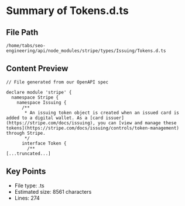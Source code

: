 # Summary of Tokens.d.ts
  
## File Path
`/home/tabs/seo-engineering/api/node_modules/stripe/types/Issuing/Tokens.d.ts`

## Content Preview
```
// File generated from our OpenAPI spec

declare module 'stripe' {
  namespace Stripe {
    namespace Issuing {
      /**
       * An issuing token object is created when an issued card is added to a digital wallet. As a [card issuer](https://stripe.com/docs/issuing), you can [view and manage these tokens](https://stripe.com/docs/issuing/controls/token-management) through Stripe.
       */
      interface Token {
        /**
[...truncated...]
```

## Key Points
- File type: .ts
- Estimated size: 8561 characters
- Lines: 274
